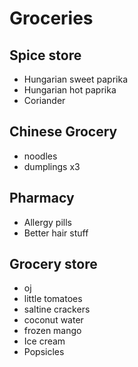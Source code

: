 # Groceries

## Spice store

- Hungarian sweet paprika
- Hungarian hot paprika
- Coriander

## Chinese Grocery

- noodles
- dumplings x3

## Pharmacy

- Allergy pills
- Better hair stuff

## Grocery store

- oj
- little tomatoes
- saltine crackers
- coconut water
- frozen mango
- Ice cream
- Popsicles
